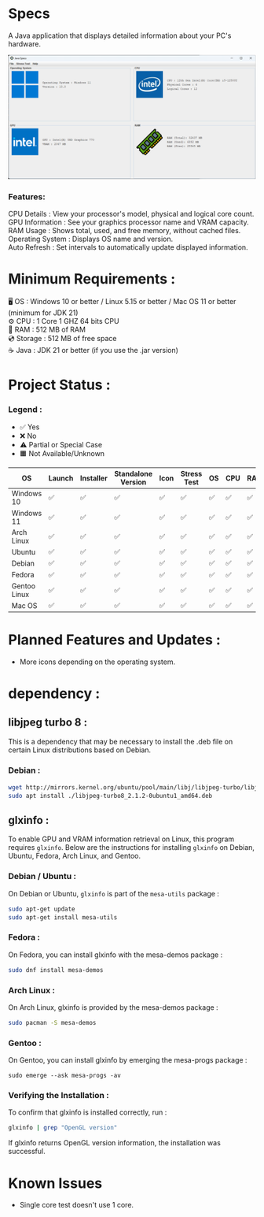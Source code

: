 # Specs

A Java application that displays detailed information about your PC's hardware.

![img.png](img.png)

### Features:

CPU Details : View your processor's model, physical and logical core count.  
GPU Information : See your graphics processor name and VRAM capacity.  
RAM Usage : Shows total, used, and free memory, without cached files.  
Operating System : Displays OS name and version.  
Auto Refresh : Set intervals to automatically update displayed information.

# Minimum Requirements :

🖥️ OS : Windows 10 or better / Linux 5.15 or better / Mac OS 11 or better (minimum for JDK 21)  
⚙️ CPU : 1 Core 1 GHZ 64 bits CPU  
💾 RAM : 512 MB of RAM  
💿 Storage : 512 MB of free space  
☕ Java : JDK 21 or better (if you use the .jar version)

# Project Status :

### Legend :
- ✅ Yes
- ❌ No
- ⚠️ Partial or Special Case
- 🟧 Not Available/Unknown

| OS            | Launch    | Installer | Standalone Version   | Icon | Stress Test | OS | CPU  | RAM  | VRAM  |
|---------------|-----------|-----------|----------------------|------|-------------|----|------|------|-------|
| Windows 10    | ✅        | ✅        | ✅                  | ✅   | ✅          | ✅ | ✅  | ✅   | ✅    |
| Windows 11    | ✅        | ✅        | ✅                  | ✅   | ✅          | ✅ | ✅  | ✅   | ✅    |
| Arch Linux    | ✅        | ✅        | ✅                  | ✅   | ✅          | ✅ | ✅  | ✅   | ✅    |
| Ubuntu        | ✅        | ✅        | ✅                  | ✅   | ✅          | ✅ | ✅  | ✅   | ✅    |
| Debian        | ✅        | ✅        | ✅                  | ✅   | ✅          | ✅ | ✅  | ✅   | ✅    |
| Fedora        | ✅        | ✅        | ✅                  | ✅   | ✅          | ✅ | ✅  | ✅   | ✅    |
| Gentoo Linux  | ✅        | ✅        | ✅                  | ✅   | ✅          | ✅ | ✅  | ✅   | ✅    |
| Mac OS        | ✅        | ✅        | ✅                  | ✅   | ✅          | ✅ | ✅  | ✅   | ✅    |

# Planned Features and Updates :

- More icons depending on the operating system.

# dependency :

## libjpeg turbo 8 :

This is a dependency that may be necessary to install the .deb file on certain Linux distributions based on Debian.

### Debian :

```bash
wget http://mirrors.kernel.org/ubuntu/pool/main/libj/libjpeg-turbo/libjpeg-turbo8_2.1.2-0ubuntu1_amd64.deb  
sudo apt install ./libjpeg-turbo8_2.1.2-0ubuntu1_amd64.deb
```

## glxinfo :

To enable GPU and VRAM information retrieval on Linux, this program requires `glxinfo`. Below are the instructions for installing `glxinfo` on Debian, Ubuntu, Fedora, Arch Linux, and Gentoo.

### Debian / Ubuntu :
On Debian or Ubuntu, `glxinfo` is part of the `mesa-utils` package :
```bash
sudo apt-get update
sudo apt-get install mesa-utils
```
### Fedora :
On Fedora, you can install glxinfo with the mesa-demos package :
```bash
sudo dnf install mesa-demos
```
### Arch Linux :
On Arch Linux, glxinfo is provided by the mesa-demos package :
```bash
sudo pacman -S mesa-demos
```
### Gentoo :
On Gentoo, you can install glxinfo by emerging the mesa-progs package :
```
sudo emerge --ask mesa-progs -av
```
### Verifying the Installation :
To confirm that glxinfo is installed correctly, run :
```bash
glxinfo | grep "OpenGL version"
```
If glxinfo returns OpenGL version information, the installation was successful.

# Known Issues
- Single core test doesn't use 1 core.
